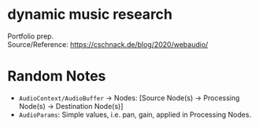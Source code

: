 # **dynamic music research**
Portfolio prep.  
Source/Reference: https://cschnack.de/blog/2020/webaudio/

# Random Notes
- `AudioContext/AudioBuffer` &rarr; Nodes: [Source Node(s) &rarr; Processing Node(s) &rarr; Destination Node(s)]
- `AudioParams`: Simple values, i.e. pan, gain, applied in Processing Nodes. 
